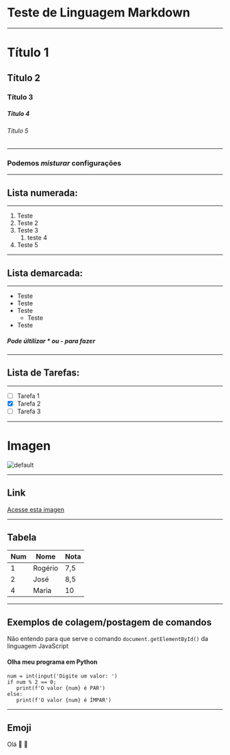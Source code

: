 # Teste  de Linguagem Markdown 
---

# Título 1
## Título 2
### Título 3 
##### Título 4
###### Título 5
---
### Podemos __*misturar*__ configurações

---

## Lista numerada:
---

1. Teste 
1. Teste 2
1. Teste 3
   1. teste 4
4. Teste 5 

***
## Lista demarcada:
---

* Teste
* Teste
* Teste
  * Teste
* Teste 

##### Pode últilizar * ou - para fazer 

---

## Lista de Tarefas:

---
- [ ] Tarefa 1
- [x] Tarefa 2
- [ ] Tarefa 3 

---
# Imagen
![default](https://user-images.githubusercontent.com/26420457/173161806-cd41ef5e-5276-41d6-8c61-356581b1f648.jpg)

---
## Link

[Acesse esta imagen](https://www.bing.com/images/search?view=detailV2&ccid=%2bASzcBCj&id=039CF9496774172352200017389B75ACE3C1E3E4&thid=OIP.-ASzcBCjY_vctbyxZY1flQHaFj&mediaurl=https%3a%2f%2fi.ytimg.com%2fvi%2fZaMKazoMETU%2fhqdefault.jpg&cdnurl=https%3a%2f%2fth.bing.com%2fth%2fid%2fR.f804b37010a363fbdcb5bcb1658d5f95%3frik%3d5OPB46x1mzgXAA%26pid%3dImgRaw%26r%3d0&exph=360&expw=480&q=imagem+gr%c3%a1tis+teste&simid=608039577001620026&FORM=IRPRST&ck=690C936D4BE4570B7798A29A1512B0E2&selectedIndex=0&ajaxhist=0&ajaxserp=0)

---
## Tabela

Num | Nome | Nota
---|---|---
1 | Rogério | 7,5
2 | José | 8,5
4 | Maria | 10

---
## Exemplos de colagem/postagem de comandos 

Não entendo para que serve  o comando `document.getElementById()` da linguagem JavaScript
   #### Olha meu programa em Python
   ```
   num = int(input('Digite um valor: ')
   if num % 2 == 0;
      print(f'O valor {num} é PAR')
   else:
      print(f'O valor {num} é ÍMPAR')
   
   ```
   ---
   ## Emoji
  Olá 🖖 🐙
   

